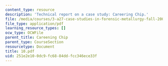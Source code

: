 ```yaml
---
content_type: resource
description: 'Technical report on a case study: Careering Chip.'
file: /media/courses/3-a27-case-studies-in-forensic-metallurgy-fall-2007/251e2e100dc9fc6884ddfcc346ece33f_10.pdf
file_type: application/pdf
learning_resource_types: []
ocw_type: OCWFile
parent_title: Careening Chip
parent_type: CourseSection
resourcetype: Document
title: 10.pdf
uid: 251e2e10-0dc9-fc68-84dd-fcc346ece33f
---
```

